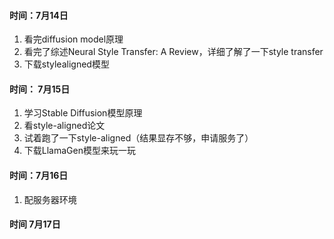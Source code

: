#### 时间：7月14日
1. 看完diffusion model原理
2. 看完了综述Neural Style Transfer: A Review，详细了解了一下style transfer
3. 下载stylealigned模型

#### 时间： 7月15日
1. 学习Stable Diffusion模型原理
2. 看style-aligned论文
3. 试着跑了一下style-aligned（结果显存不够，申请服务了）
4. 下载LlamaGen模型来玩一玩
#### 时间：7月16日
1. 配服务器环境
#### 时间 7月17日

